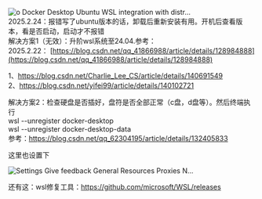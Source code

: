 ![o Docker Desktop Ubuntu WSL integration with distr...](png/Exported%20image%2020250821052612-0.png)   
2025.2.24：报错写了ubuntu版本的话，卸载后重新安装有用。开机后查看版本，看是否启动，启动才不报错  
解决方案1（无效）：升阶wsl系统至24.04.参考：  
2025.2.22： [https://blog.csdn.net/qq_41866988/article/details/128984888](https://blog.csdn.net/qq_41866988/article/details/128984888)
 
1、https://blog.csdn.net/Charlie_Lee_CS/article/details/140691549  
2、https://blog.csdn.net/yifei99/article/details/140102721
 
解决方案2：检查硬盘是否插好，盘符是否全部正常（c盘，d盘等）。然后终端执行  
wsl --unregister docker-desktop  
wsl --unregister docker-desktop-data  
参考：https://blog.csdn.net/qq_62304195/article/details/132405833
 
这里也设置下

![Settings Give feedback General Resources Proxies N...](png/Exported%20image%2020250821052619-1.png)  

还有这：wsl修复工具：https://github.com/microsoft/WSL/releases